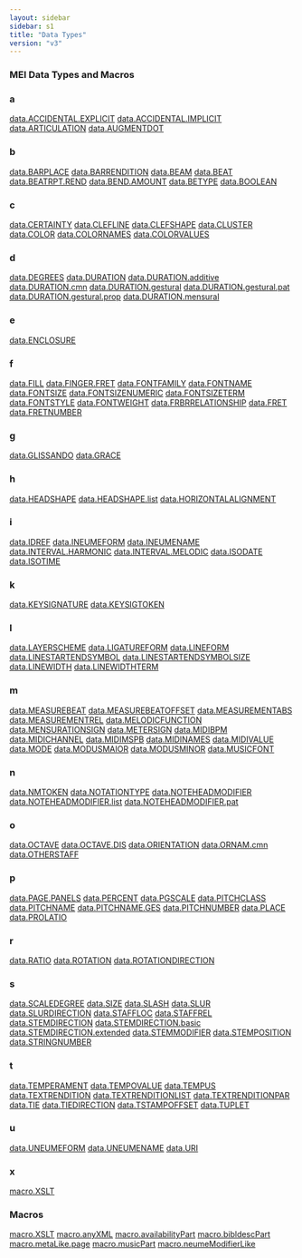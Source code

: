 ```yaml
---
layout: sidebar
sidebar: s1
title: "Data Types"
version: "v3"
---
```

<div>
   <h3 class="widget-title">MEI Data Types and Macros</h3>
   <div class="textwidget">
      <div class="sortedInitials well A">
         <h3>a</h3>
         <a class="link_odd chip A" href="{{ site.baseurl }}/{{ page.version }}/data-types/data.ACCIDENTAL.EXPLICIT.html">data.ACCIDENTAL.EXPLICIT</a>
         <a class="link_odd chip A" href="{{ site.baseurl }}/{{ page.version }}/data-types/data.ACCIDENTAL.IMPLICIT.html">data.ACCIDENTAL.IMPLICIT</a>
         <a class="link_odd chip A" href="{{ site.baseurl }}/{{ page.version }}/data-types/data.ARTICULATION.html">data.ARTICULATION</a>
         <a class="link_odd chip A" href="{{ site.baseurl }}/{{ page.version }}/data-types/data.AUGMENTDOT.html">data.AUGMENTDOT</a>
      </div>
      <div class="sortedInitials well B">
         <h3>b</h3>
         <a class="link_odd chip B" href="{{ site.baseurl }}/{{ page.version }}/data-types/data.BARPLACE.html">data.BARPLACE</a>
         <a class="link_odd chip B" href="{{ site.baseurl }}/{{ page.version }}/data-types/data.BARRENDITION.html">data.BARRENDITION</a>
         <a class="link_odd chip B" href="{{ site.baseurl }}/{{ page.version }}/data-types/data.BEAM.html">data.BEAM</a>
         <a class="link_odd chip B" href="{{ site.baseurl }}/{{ page.version }}/data-types/data.BEAT.html">data.BEAT</a>
         <a class="link_odd chip B" href="{{ site.baseurl }}/{{ page.version }}/data-types/data.BEATRPT.REND.html">data.BEATRPT.REND</a>
         <a class="link_odd chip B" href="{{ site.baseurl }}/{{ page.version }}/data-types/data.BEND.AMOUNT.html">data.BEND.AMOUNT</a>
         <a class="link_odd chip B" href="{{ site.baseurl }}/{{ page.version }}/data-types/data.BETYPE.html">data.BETYPE</a>
         <a class="link_odd chip B" href="{{ site.baseurl }}/{{ page.version }}/data-types/data.BOOLEAN.html">data.BOOLEAN</a>
      </div>
      <div class="sortedInitials well C">
         <h3>c</h3>
         <a class="link_odd chip C" href="{{ site.baseurl }}/{{ page.version }}/data-types/data.CERTAINTY.html">data.CERTAINTY</a>
         <a class="link_odd chip C" href="{{ site.baseurl }}/{{ page.version }}/data-types/data.CLEFLINE.html">data.CLEFLINE</a>
         <a class="link_odd chip C" href="{{ site.baseurl }}/{{ page.version }}/data-types/data.CLEFSHAPE.html">data.CLEFSHAPE</a>
         <a class="link_odd chip C" href="{{ site.baseurl }}/{{ page.version }}/data-types/data.CLUSTER.html">data.CLUSTER</a>
         <a class="link_odd chip C" href="{{ site.baseurl }}/{{ page.version }}/data-types/data.COLOR.html">data.COLOR</a>
         <a class="link_odd chip C" href="{{ site.baseurl }}/{{ page.version }}/data-types/data.COLORNAMES.html">data.COLORNAMES</a>
         <a class="link_odd chip C" href="{{ site.baseurl }}/{{ page.version }}/data-types/data.COLORVALUES.html">data.COLORVALUES</a>
      </div>
      <div class="sortedInitials well D">
         <h3>d</h3>
         <a class="link_odd chip D" href="{{ site.baseurl }}/{{ page.version }}/data-types/data.DEGREES.html">data.DEGREES</a>
         <a class="link_odd chip D" href="{{ site.baseurl }}/{{ page.version }}/data-types/data.DURATION.html">data.DURATION</a>
         <a class="link_odd chip D" href="{{ site.baseurl }}/{{ page.version }}/data-types/data.DURATION.additive.html">data.DURATION.additive</a>
         <a class="link_odd chip D" href="{{ site.baseurl }}/{{ page.version }}/data-types/data.DURATION.cmn.html">data.DURATION.cmn</a>
         <a class="link_odd chip D" href="{{ site.baseurl }}/{{ page.version }}/data-types/data.DURATION.gestural.html">data.DURATION.gestural</a>
         <a class="link_odd chip D" href="{{ site.baseurl }}/{{ page.version }}/data-types/data.DURATION.gestural.pat.html">data.DURATION.gestural.pat</a>
         <a class="link_odd chip D" href="{{ site.baseurl }}/{{ page.version }}/data-types/data.DURATION.gestural.prop.html">data.DURATION.gestural.prop</a>
         <a class="link_odd chip D" href="{{ site.baseurl }}/{{ page.version }}/data-types/data.DURATION.mensural.html">data.DURATION.mensural</a>
      </div>
      <div class="sortedInitials well E">
         <h3>e</h3>
         <a class="link_odd chip E" href="{{ site.baseurl }}/{{ page.version }}/data-types/data.ENCLOSURE.html">data.ENCLOSURE</a>
      </div>
      <div class="sortedInitials well F">
         <h3>f</h3>
         <a class="link_odd chip F" href="{{ site.baseurl }}/{{ page.version }}/data-types/data.FILL.html">data.FILL</a>
         <a class="link_odd chip F" href="{{ site.baseurl }}/{{ page.version }}/data-types/data.FINGER.FRET.html">data.FINGER.FRET</a>
         <a class="link_odd chip F" href="{{ site.baseurl }}/{{ page.version }}/data-types/data.FONTFAMILY.html">data.FONTFAMILY</a>
         <a class="link_odd chip F" href="{{ site.baseurl }}/{{ page.version }}/data-types/data.FONTNAME.html">data.FONTNAME</a>
         <a class="link_odd chip F" href="{{ site.baseurl }}/{{ page.version }}/data-types/data.FONTSIZE.html">data.FONTSIZE</a>
         <a class="link_odd chip F" href="{{ site.baseurl }}/{{ page.version }}/data-types/data.FONTSIZENUMERIC.html">data.FONTSIZENUMERIC</a>
         <a class="link_odd chip F" href="{{ site.baseurl }}/{{ page.version }}/data-types/data.FONTSIZETERM.html">data.FONTSIZETERM</a>
         <a class="link_odd chip F" href="{{ site.baseurl }}/{{ page.version }}/data-types/data.FONTSTYLE.html">data.FONTSTYLE</a>
         <a class="link_odd chip F" href="{{ site.baseurl }}/{{ page.version }}/data-types/data.FONTWEIGHT.html">data.FONTWEIGHT</a>
         <a class="link_odd chip F" href="{{ site.baseurl }}/{{ page.version }}/data-types/data.FRBRRELATIONSHIP.html">data.FRBRRELATIONSHIP</a>
         <a class="link_odd chip F" href="{{ site.baseurl }}/{{ page.version }}/data-types/data.FRET.html">data.FRET</a>
         <a class="link_odd chip F" href="{{ site.baseurl }}/{{ page.version }}/data-types/data.FRETNUMBER.html">data.FRETNUMBER</a>
      </div>
      <div class="sortedInitials well G">
         <h3>g</h3>
         <a class="link_odd chip G" href="{{ site.baseurl }}/{{ page.version }}/data-types/data.GLISSANDO.html">data.GLISSANDO</a>
         <a class="link_odd chip G" href="{{ site.baseurl }}/{{ page.version }}/data-types/data.GRACE.html">data.GRACE</a>
      </div>
      <div class="sortedInitials well H">
         <h3>h</h3>
         <a class="link_odd chip H" href="{{ site.baseurl }}/{{ page.version }}/data-types/data.HEADSHAPE.html">data.HEADSHAPE</a>
         <a class="link_odd chip H" href="{{ site.baseurl }}/{{ page.version }}/data-types/data.HEADSHAPE.list.html">data.HEADSHAPE.list</a>
         <a class="link_odd chip H" href="{{ site.baseurl }}/{{ page.version }}/data-types/data.HORIZONTALALIGNMENT.html">data.HORIZONTALALIGNMENT</a>
      </div>
      <div class="sortedInitials well I">
         <h3>i</h3>
         <a class="link_odd chip I" href="{{ site.baseurl }}/{{ page.version }}/data-types/data.IDREF.html">data.IDREF</a>
         <a class="link_odd chip I" href="{{ site.baseurl }}/{{ page.version }}/data-types/data.INEUMEFORM.html">data.INEUMEFORM</a>
         <a class="link_odd chip I" href="{{ site.baseurl }}/{{ page.version }}/data-types/data.INEUMENAME.html">data.INEUMENAME</a>
         <a class="link_odd chip I" href="{{ site.baseurl }}/{{ page.version }}/data-types/data.INTERVAL.HARMONIC.html">data.INTERVAL.HARMONIC</a>
         <a class="link_odd chip I" href="{{ site.baseurl }}/{{ page.version }}/data-types/data.INTERVAL.MELODIC.html">data.INTERVAL.MELODIC</a>
         <a class="link_odd chip I" href="{{ site.baseurl }}/{{ page.version }}/data-types/data.ISODATE.html">data.ISODATE</a>
         <a class="link_odd chip I" href="{{ site.baseurl }}/{{ page.version }}/data-types/data.ISOTIME.html">data.ISOTIME</a>
      </div>
      <div class="sortedInitials well K">
         <h3>k</h3>
         <a class="link_odd chip K" href="{{ site.baseurl }}/{{ page.version }}/data-types/data.KEYSIGNATURE.html">data.KEYSIGNATURE</a>
         <a class="link_odd chip K" href="{{ site.baseurl }}/{{ page.version }}/data-types/data.KEYSIGTOKEN.html">data.KEYSIGTOKEN</a>
      </div>
      <div class="sortedInitials well L">
         <h3>l</h3>
         <a class="link_odd chip L" href="{{ site.baseurl }}/{{ page.version }}/data-types/data.LAYERSCHEME.html">data.LAYERSCHEME</a>
         <a class="link_odd chip L" href="{{ site.baseurl }}/{{ page.version }}/data-types/data.LIGATUREFORM.html">data.LIGATUREFORM</a>
         <a class="link_odd chip L" href="{{ site.baseurl }}/{{ page.version }}/data-types/data.LINEFORM.html">data.LINEFORM</a>
         <a class="link_odd chip L" href="{{ site.baseurl }}/{{ page.version }}/data-types/data.LINESTARTENDSYMBOL.html">data.LINESTARTENDSYMBOL</a>
         <a class="link_odd chip L" href="{{ site.baseurl }}/{{ page.version }}/data-types/data.LINESTARTENDSYMBOLSIZE.html">data.LINESTARTENDSYMBOLSIZE</a>
         <a class="link_odd chip L" href="{{ site.baseurl }}/{{ page.version }}/data-types/data.LINEWIDTH.html">data.LINEWIDTH</a>
         <a class="link_odd chip L" href="{{ site.baseurl }}/{{ page.version }}/data-types/data.LINEWIDTHTERM.html">data.LINEWIDTHTERM</a>
      </div>
      <div class="sortedInitials well M">
         <h3>m</h3>
         <a class="link_odd chip M" href="{{ site.baseurl }}/{{ page.version }}/data-types/data.MEASUREBEAT.html">data.MEASUREBEAT</a>
         <a class="link_odd chip M" href="{{ site.baseurl }}/{{ page.version }}/data-types/data.MEASUREBEATOFFSET.html">data.MEASUREBEATOFFSET</a>
         <a class="link_odd chip M" href="{{ site.baseurl }}/{{ page.version }}/data-types/data.MEASUREMENTABS.html">data.MEASUREMENTABS</a>
         <a class="link_odd chip M" href="{{ site.baseurl }}/{{ page.version }}/data-types/data.MEASUREMENTREL.html">data.MEASUREMENTREL</a>
         <a class="link_odd chip M" href="{{ site.baseurl }}/{{ page.version }}/data-types/data.MELODICFUNCTION.html">data.MELODICFUNCTION</a>
         <a class="link_odd chip M" href="{{ site.baseurl }}/{{ page.version }}/data-types/data.MENSURATIONSIGN.html">data.MENSURATIONSIGN</a>
         <a class="link_odd chip M" href="{{ site.baseurl }}/{{ page.version }}/data-types/data.METERSIGN.html">data.METERSIGN</a>
         <a class="link_odd chip M" href="{{ site.baseurl }}/{{ page.version }}/data-types/data.MIDIBPM.html">data.MIDIBPM</a>
         <a class="link_odd chip M" href="{{ site.baseurl }}/{{ page.version }}/data-types/data.MIDICHANNEL.html">data.MIDICHANNEL</a>
         <a class="link_odd chip M" href="{{ site.baseurl }}/{{ page.version }}/data-types/data.MIDIMSPB.html">data.MIDIMSPB</a>
         <a class="link_odd chip M" href="{{ site.baseurl }}/{{ page.version }}/data-types/data.MIDINAMES.html">data.MIDINAMES</a>
         <a class="link_odd chip M" href="{{ site.baseurl }}/{{ page.version }}/data-types/data.MIDIVALUE.html">data.MIDIVALUE</a>
         <a class="link_odd chip M" href="{{ site.baseurl }}/{{ page.version }}/data-types/data.MODE.html">data.MODE</a>
         <a class="link_odd chip M" href="{{ site.baseurl }}/{{ page.version }}/data-types/data.MODUSMAIOR.html">data.MODUSMAIOR</a>
         <a class="link_odd chip M" href="{{ site.baseurl }}/{{ page.version }}/data-types/data.MODUSMINOR.html">data.MODUSMINOR</a>
         <a class="link_odd chip M" href="{{ site.baseurl }}/{{ page.version }}/data-types/data.MUSICFONT.html">data.MUSICFONT</a>
      </div>
      <div class="sortedInitials well N">
         <h3>n</h3>
         <a class="link_odd chip N" href="{{ site.baseurl }}/{{ page.version }}/data-types/data.NMTOKEN.html">data.NMTOKEN</a>
         <a class="link_odd chip N" href="{{ site.baseurl }}/{{ page.version }}/data-types/data.NOTATIONTYPE.html">data.NOTATIONTYPE</a>
         <a class="link_odd chip N" href="{{ site.baseurl }}/{{ page.version }}/data-types/data.NOTEHEADMODIFIER.html">data.NOTEHEADMODIFIER</a>
         <a class="link_odd chip N" href="{{ site.baseurl }}/{{ page.version }}/data-types/data.NOTEHEADMODIFIER.list.html">data.NOTEHEADMODIFIER.list</a>
         <a class="link_odd chip N" href="{{ site.baseurl }}/{{ page.version }}/data-types/data.NOTEHEADMODIFIER.pat.html">data.NOTEHEADMODIFIER.pat</a>
      </div>
      <div class="sortedInitials well O">
         <h3>o</h3>
         <a class="link_odd chip O" href="{{ site.baseurl }}/{{ page.version }}/data-types/data.OCTAVE.html">data.OCTAVE</a>
         <a class="link_odd chip O" href="{{ site.baseurl }}/{{ page.version }}/data-types/data.OCTAVE.DIS.html">data.OCTAVE.DIS</a>
         <a class="link_odd chip O" href="{{ site.baseurl }}/{{ page.version }}/data-types/data.ORIENTATION.html">data.ORIENTATION</a>
         <a class="link_odd chip O" href="{{ site.baseurl }}/{{ page.version }}/data-types/data.ORNAM.cmn.html">data.ORNAM.cmn</a>
         <a class="link_odd chip O" href="{{ site.baseurl }}/{{ page.version }}/data-types/data.OTHERSTAFF.html">data.OTHERSTAFF</a>
      </div>
      <div class="sortedInitials well P">
         <h3>p</h3>
         <a class="link_odd chip P" href="{{ site.baseurl }}/{{ page.version }}/data-types/data.PAGE.PANELS.html">data.PAGE.PANELS</a>
         <a class="link_odd chip P" href="{{ site.baseurl }}/{{ page.version }}/data-types/data.PERCENT.html">data.PERCENT</a>
         <a class="link_odd chip P" href="{{ site.baseurl }}/{{ page.version }}/data-types/data.PGSCALE.html">data.PGSCALE</a>
         <a class="link_odd chip P" href="{{ site.baseurl }}/{{ page.version }}/data-types/data.PITCHCLASS.html">data.PITCHCLASS</a>
         <a class="link_odd chip P" href="{{ site.baseurl }}/{{ page.version }}/data-types/data.PITCHNAME.html">data.PITCHNAME</a>
         <a class="link_odd chip P" href="{{ site.baseurl }}/{{ page.version }}/data-types/data.PITCHNAME.GES.html">data.PITCHNAME.GES</a>
         <a class="link_odd chip P" href="{{ site.baseurl }}/{{ page.version }}/data-types/data.PITCHNUMBER.html">data.PITCHNUMBER</a>
         <a class="link_odd chip P" href="{{ site.baseurl }}/{{ page.version }}/data-types/data.PLACE.html">data.PLACE</a>
         <a class="link_odd chip P" href="{{ site.baseurl }}/{{ page.version }}/data-types/data.PROLATIO.html">data.PROLATIO</a>
      </div>
      <div class="sortedInitials well R">
         <h3>r</h3>
         <a class="link_odd chip R" href="{{ site.baseurl }}/{{ page.version }}/data-types/data.RATIO.html">data.RATIO</a>
         <a class="link_odd chip R" href="{{ site.baseurl }}/{{ page.version }}/data-types/data.ROTATION.html">data.ROTATION</a>
         <a class="link_odd chip R" href="{{ site.baseurl }}/{{ page.version }}/data-types/data.ROTATIONDIRECTION.html">data.ROTATIONDIRECTION</a>
      </div>
      <div class="sortedInitials well S">
         <h3>s</h3>
         <a class="link_odd chip S" href="{{ site.baseurl }}/{{ page.version }}/data-types/data.SCALEDEGREE.html">data.SCALEDEGREE</a>
         <a class="link_odd chip S" href="{{ site.baseurl }}/{{ page.version }}/data-types/data.SIZE.html">data.SIZE</a>
         <a class="link_odd chip S" href="{{ site.baseurl }}/{{ page.version }}/data-types/data.SLASH.html">data.SLASH</a>
         <a class="link_odd chip S" href="{{ site.baseurl }}/{{ page.version }}/data-types/data.SLUR.html">data.SLUR</a>
         <a class="link_odd chip S" href="{{ site.baseurl }}/{{ page.version }}/data-types/data.SLURDIRECTION.html">data.SLURDIRECTION</a>
         <a class="link_odd chip S" href="{{ site.baseurl }}/{{ page.version }}/data-types/data.STAFFLOC.html">data.STAFFLOC</a>
         <a class="link_odd chip S" href="{{ site.baseurl }}/{{ page.version }}/data-types/data.STAFFREL.html">data.STAFFREL</a>
         <a class="link_odd chip S" href="{{ site.baseurl }}/{{ page.version }}/data-types/data.STEMDIRECTION.html">data.STEMDIRECTION</a>
         <a class="link_odd chip S" href="{{ site.baseurl }}/{{ page.version }}/data-types/data.STEMDIRECTION.basic.html">data.STEMDIRECTION.basic</a>
         <a class="link_odd chip S" href="{{ site.baseurl }}/{{ page.version }}/data-types/data.STEMDIRECTION.extended.html">data.STEMDIRECTION.extended</a>
         <a class="link_odd chip S" href="{{ site.baseurl }}/{{ page.version }}/data-types/data.STEMMODIFIER.html">data.STEMMODIFIER</a>
         <a class="link_odd chip S" href="{{ site.baseurl }}/{{ page.version }}/data-types/data.STEMPOSITION.html">data.STEMPOSITION</a>
         <a class="link_odd chip S" href="{{ site.baseurl }}/{{ page.version }}/data-types/data.STRINGNUMBER.html">data.STRINGNUMBER</a>
      </div>
      <div class="sortedInitials well T">
         <h3>t</h3>
         <a class="link_odd chip T" href="{{ site.baseurl }}/{{ page.version }}/data-types/data.TEMPERAMENT.html">data.TEMPERAMENT</a>
         <a class="link_odd chip T" href="{{ site.baseurl }}/{{ page.version }}/data-types/data.TEMPOVALUE.html">data.TEMPOVALUE</a>
         <a class="link_odd chip T" href="{{ site.baseurl }}/{{ page.version }}/data-types/data.TEMPUS.html">data.TEMPUS</a>
         <a class="link_odd chip T" href="{{ site.baseurl }}/{{ page.version }}/data-types/data.TEXTRENDITION.html">data.TEXTRENDITION</a>
         <a class="link_odd chip T" href="{{ site.baseurl }}/{{ page.version }}/data-types/data.TEXTRENDITIONLIST.html">data.TEXTRENDITIONLIST</a>
         <a class="link_odd chip T" href="{{ site.baseurl }}/{{ page.version }}/data-types/data.TEXTRENDITIONPAR.html">data.TEXTRENDITIONPAR</a>
         <a class="link_odd chip T" href="{{ site.baseurl }}/{{ page.version }}/data-types/data.TIE.html">data.TIE</a>
         <a class="link_odd chip T" href="{{ site.baseurl }}/{{ page.version }}/data-types/data.TIEDIRECTION.html">data.TIEDIRECTION</a>
         <a class="link_odd chip T" href="{{ site.baseurl }}/{{ page.version }}/data-types/data.TSTAMPOFFSET.html">data.TSTAMPOFFSET</a>
         <a class="link_odd chip T" href="{{ site.baseurl }}/{{ page.version }}/data-types/data.TUPLET.html">data.TUPLET</a>
      </div>
      <div class="sortedInitials well U">
         <h3>u</h3>
         <a class="link_odd chip U" href="{{ site.baseurl }}/{{ page.version }}/data-types/data.UNEUMEFORM.html">data.UNEUMEFORM</a>
         <a class="link_odd chip U" href="{{ site.baseurl }}/{{ page.version }}/data-types/data.UNEUMENAME.html">data.UNEUMENAME</a>
         <a class="link_odd chip U" href="{{ site.baseurl }}/{{ page.version }}/data-types/data.URI.html">data.URI</a>
      </div>
      <div class="sortedInitials well X">
         <h3>x</h3>
         <a class="link_odd chip X" href="{{ site.baseurl }}/{{ page.version }}/data-types/macro.XSLT.html">macro.XSLT</a>
      </div>
      <div class="sortedInitials well macros">
         <h3>Macros</h3>
         <a class="link_odd chip X" href="{{ site.baseurl }}/{{ page.version }}/data-types/macro.XSLT.html">macro.XSLT</a>
         <a class="link_odd chip a" href="{{ site.baseurl }}/{{ page.version }}/data-types/macro.anyXML.html">macro.anyXML</a>
         <a class="link_odd chip a" href="{{ site.baseurl }}/{{ page.version }}/data-types/macro.availabilityPart.html">macro.availabilityPart</a>
         <a class="link_odd chip b" href="{{ site.baseurl }}/{{ page.version }}/data-types/macro.bibldescPart.html">macro.bibldescPart</a>
         <a class="link_odd chip m" href="{{ site.baseurl }}/{{ page.version }}/data-types/macro.metaLike.page.html">macro.metaLike.page</a>
         <a class="link_odd chip m" href="{{ site.baseurl }}/{{ page.version }}/data-types/macro.musicPart.html">macro.musicPart</a>
         <a class="link_odd chip n" href="{{ site.baseurl }}/{{ page.version }}/data-types/macro.neumeModifierLike.html">macro.neumeModifierLike</a>
      </div>
   </div>
</div>